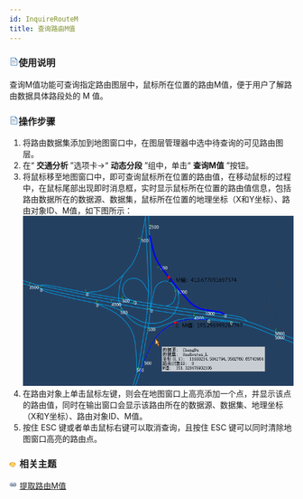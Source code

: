 ```yaml
---
id: InquireRouteM
title: 查询路由M值
---
```

### ![](../img/read.gif)使用说明

查询M值功能可查询指定路由图层中，鼠标所在位置的路由M值，便于用户了解路由数据具体路段处的 M 值。

### ![](../img/read.gif)操作步骤

  1. 将路由数据集添加到地图窗口中，在图层管理器中选中待查询的可见路由图层。
  2. 在“ **交通分析** ”选项卡->“ **动态分段** ”组中，单击“ **查询M值** ”按钮。
  3. 将鼠标移至地图窗口中，即可查询鼠标所在位置的路由值，在移动鼠标的过程中，在鼠标尾部出现即时消息框，实时显示鼠标所在位置的路由值信息，包括路由数据所在的数据源、数据集，鼠标所在位置的地理坐标（X和Y坐标）、路由对象ID、M值，如下图所示：<br/>![](img/InquireRouteMResult.png)   
  4. 在路由对象上单击鼠标左键，则会在地图窗口上高亮添加一个点，并显示该点的路由值，同时在输出窗口会显示该路由所在的数据源、数据集、地理坐标（X和Y坐标）、路由对象ID、M值。
  5. 按住 ESC 键或者单击鼠标右键可以取消查询，且按住 ESC 键可以同时清除地图窗口高亮的路由点。

### ![](../img/seealso.png) 相关主题

![](../img/smalltitle.png) [提取路由M值](ExtractRouteM)

